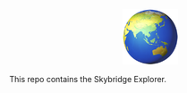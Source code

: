<p align="center"><img src="docs/logo.png" height="100" alt="Skybridge Explorer" /></p>

This repo contains the Skybridge Explorer.
